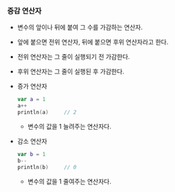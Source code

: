 ### 증감 연산자

- 변수의 앞이나 뒤에 붙여 그 수를 가감하는 연산자.
- 앞에 붙으면 전위 연산자, 뒤에 붙으면 후위 연산자라고 한다.
- 전위 연산자는 그 줄이 실행되기 전 가감한다.
- 후위 연산자는 그 줄이 실행된 후 가감한다.
- 증가 연산자
    
    ```kotlin
    var a = 1
    a++
    println(a)     // 2
    ```
    
    - 변수의 값을 1 늘려주는 연산자다.
- 감소 연산자
    
    ```kotlin
    var b = 1
    b--
    println(b)     // 0
    ```
    
    - 변수의 값을 1 줄여주는 연산자다.
